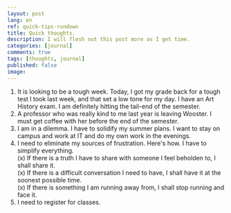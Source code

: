 ```yaml
---
layout: post
lang: en
ref: quick-tips-rundown
title: Quick thoughts.
description: I will flesh out this post more as I get time.
categories: [journal]
comments: true
tags: [thoughts, journal]
published: false
image: 
---
```


1. It is looking to be a tough week. Today, I got my grade back for a tough test I took last week, and that set a low tone for my day. I have an Art History exam. I am definitely hitting the tail-end of the semester.
2. A professor who was really kind to me last year is leaving Wooster. I must get coffee with her before the end of the semester.
3. I am in a dilemma. I have to solidify my summer plans. I want to stay on campus and work at IT and do my own work in the evenings.
4. I need to eliminate my sources of frustration. Here's how. I have to simplify everything. 
<br>(x) If there is a truth I have to share with someone I feel beholden to, I shall share it.
<br>(x) If there is a difficult conversation I need to have, I shall have it at the soonest possible time.
<br>(x) If there is something I am running away from, I shall stop running and face it.
5. I need to register for classes.